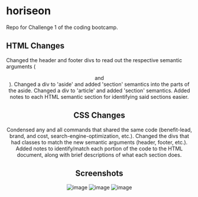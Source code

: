 # horiseon
  Repo for Challenge 1 of the coding bootcamp.

## HTML Changes
  Changed the header and footer divs to read out the respective semantic arguments (<header> and <footer>).
  Changed a div to 'aside' and added 'section' semantics into the parts of the aside.
  Changed a div to 'article' and added 'section' semantics.
  Added notes to each HTML semantic section for identifying said sections easier.

## CSS Changes
  Condensed any and all commands that shared the same code (benefit-lead, brand, and cost, search-engine-optimization, etc.).
  Changed the divs that had classes to match the new semantic arguments (header, footer, etc.).
  Added notes to identify/match each portion of the code to the HTML document, along with brief descriptions of what each section does.

## Screenshots
  ![image](https://user-images.githubusercontent.com/94874020/147439283-31781ef6-0a43-4046-b052-984b7229d9d5.png)
  ![image](https://user-images.githubusercontent.com/94874020/147439293-42652304-1f1f-4aa6-9645-2e7f51d4a24b.png)
  ![image](https://user-images.githubusercontent.com/94874020/147439325-3fe12ae2-fd26-40e2-a6b5-204fdaf490ca.png)
